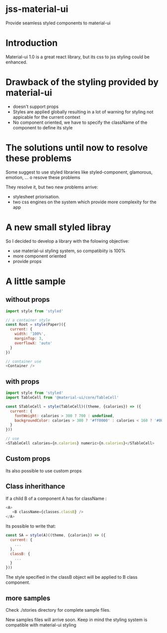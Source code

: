 # jss-material-ui
Provide seamless styled components to material-ui

# Introduction
Material-ui 1.0 is a great react library, but its css to jss styling could be enhanced.

# Drawback of the styling provided by material-ui

* doesn't support props
* Styles are applied globally resulting in a lot of warning for styling not appicable for the current context
* No component oriented, we have to specify the className of the component to define its style 

# The solutions until now to resolve these problems
Some suggest to use styled libraries like styled-component, glamorous, emotion, ... o resove these problems

They resolve it, but two new problems arrive: 

* stylesheet priorisation. 
* two css engines on the system which provide more complexity for the app

# A new small styled libray
So I decided to develop a library with the folowing objective:

* use material-ui styling system, so compatibiity is 100%
* more component oriented
* provide props

# A little sample

## without props


```js
import style from 'styled'

// a container style
const Root = style(Paper)({
  current: {
    width: '100%',
    marginTop: 3,
    overflowX: 'auto'
  }
})

// container use
<Container />
```

## with props

```js
import style from 'styled'
import TableCell from '@material-ui/core/TableCell'

const STableCell = style(TableCell)((theme, {calories}) => ({
  current: {
    fontWeight: calories > 300 ? 700 : undefined,
    backgroundColor: calories > 300 ? '#ff0000' : calories < 160 ? '#00FF00' : undefined
  }
}))

// use
<STableCell calories={n.calories} numeric>{n.calories}</STableCell>
```

## Custom props

Its also possible to use custom props


## Class inherithance

If a child B of a component A has for className :

```js
<A>
   <B className={classes.classB} />
</A>
```

Its possible to write that:

```js
const SA = style(A)((theme, {calories}) => ({
  current: {
    ...
  },
  classB: {
    ...
  }
}))
```

The style specified in the classB object will be applied to B class component.


## more samples

Check ./stories directory for complete sample files.

New samples files will arrive soon.
Keep in mind the styling system is compatible with material-ui styling
